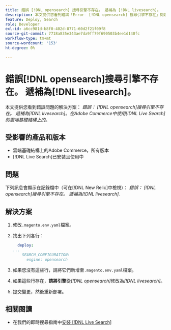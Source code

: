 ```yaml
---
title: 錯誤 [!DNL opensearch] 搜尋引擎不存在。 遞補為 [!DNL livesearch]。
description: 本文提供您看到錯誤「Error- [!DNL opensearch] 搜尋引擎不存在」問題的解決方案。 正在遞補為 [!DNL livesearch].'，在Adobe Commerce雲端基礎結構上。
feature: Deploy, Search
role: Developer
exl-id: a6cc981d-b8f0-402d-8771-60d2f21f09f8
source-git-commit: 7718a835e343ae7da9ff79f690503b4ee1d140fc
workflow-type: tm+mt
source-wordcount: '153'
ht-degree: 0%

---
```


# 錯誤[!DNL opensearch]搜尋引擎不存在。 遞補為[!DNL livesearch]。

本文提供您看到錯誤問題的解決方案： *錯誤： [!DNL opensearch]搜尋引擎不存在。 遞補為[!DNL livesearch]。在Adobe Commerce中使用[!DNL Live Search]的雲端基礎結構上的*。

## 受影響的產品和版本

* 雲端基礎結構上的Adobe Commerce，所有版本
* [!DNL Live Search]已安裝且使用中

## 問題

下列訊息會顯示在記錄檔中（可在[!DNL New Relic]中檢視）：
*錯誤： [!DNL opensearch]搜尋引擎不存在。 遞補為[!DNL livesearch].*

## 解決方案

1. 修改`.magento.env.yaml`檔案。
1. 找出下列各行：

   ```yaml
     deploy:
   ...
       SEARCH_CONFIGURATION:
         engine: opensearch
   ```

1. 如果您沒有這些行，請將它們新增至`.magento.env.yaml`檔案。
1. 如果這些行存在，**請將引擎**&#x200B;從&#x200B;*[!DNL opensearch]*&#x200B;修改為&#x200B;*[!DNL livesearch]*。
1. 提交變更，然後重新部署。

## 相關閱讀

* 在我們的即時搜尋指南中[安裝 [!DNL Live Search]](https://experienceleague.adobe.com/docs/commerce-merchant-services/live-search/onboard/install.html)
